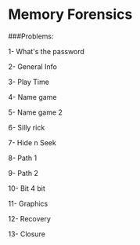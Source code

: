 # Memory Forensics

###Problems:

1- What's the password

2- General Info

3- Play Time

4- Name game

5- Name game 2

6- Silly rick

7- Hide n Seek

8- Path 1

9- Path 2

10- Bit 4 bit

11- Graphics

12- Recovery

13- Closure
